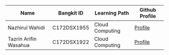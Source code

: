 | Name | Bangkit ID   |  Learning Path | Github Profile   |
| ------------ | ------------ | ------------ | ------------ |
|  Nazhirul Wahidi | C172DSX1955  | Cloud Computing  | [Profile](https://github.com/Vex996) |
|  Tazrin Arifin Wasahua  |   C172DSX1922 | Cloud Computing  | [Profile](https://github.com/tazrinnnn) |
